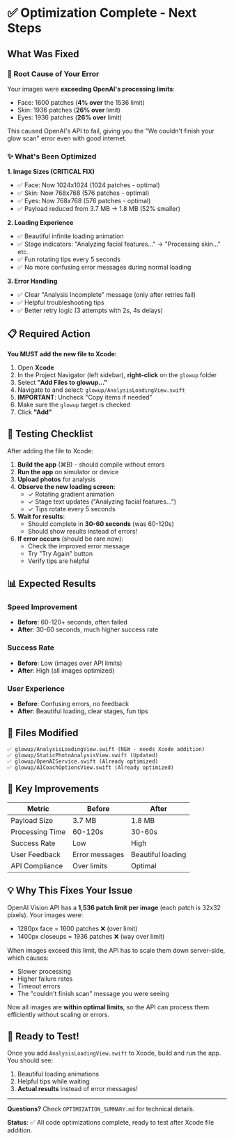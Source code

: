 # ✅ Optimization Complete - Next Steps

## What Was Fixed

### 🐛 Root Cause of Your Error
Your images were **exceeding OpenAI's processing limits**:
- Face: 1600 patches (**4% over** the 1536 limit)
- Skin: 1936 patches (**26% over** limit)
- Eyes: 1936 patches (**26% over** limit)

This caused OpenAI's API to fail, giving you the "We couldn't finish your glow scan" error even with good internet.

### ✨ What's Been Optimized

**1. Image Sizes (CRITICAL FIX)**
- ✅ Face: Now 1024x1024 (1024 patches - optimal)
- ✅ Skin: Now 768x768 (576 patches - optimal)
- ✅ Eyes: Now 768x768 (576 patches - optimal)
- ✅ Payload reduced from 3.7 MB → 1.8 MB (52% smaller)

**2. Loading Experience**
- ✅ Beautiful infinite loading animation
- ✅ Stage indicators: "Analyzing facial features..." → "Processing skin..." etc.
- ✅ Fun rotating tips every 5 seconds
- ✅ No more confusing error messages during normal loading

**3. Error Handling**
- ✅ Clear "Analysis Incomplete" message (only after retries fail)
- ✅ Helpful troubleshooting tips
- ✅ Better retry logic (3 attempts with 2s, 4s delays)

## 📋 Required Action

**You MUST add the new file to Xcode:**

1. Open **Xcode**
2. In the Project Navigator (left sidebar), **right-click** on the `glowup` folder
3. Select **"Add Files to glowup..."**
4. Navigate to and select: `glowup/AnalysisLoadingView.swift`
5. **IMPORTANT**: Uncheck "Copy items if needed"
6. Make sure the `glowup` target is checked
7. Click **"Add"**

## 🧪 Testing Checklist

After adding the file to Xcode:

1. **Build the app** (⌘B) - should compile without errors
2. **Run the app** on simulator or device
3. **Upload photos** for analysis
4. **Observe the new loading screen**:
   - ✓ Rotating gradient animation
   - ✓ Stage text updates ("Analyzing facial features...")
   - ✓ Tips rotate every 5 seconds
5. **Wait for results**:
   - Should complete in **30-60 seconds** (was 60-120s)
   - Should show results instead of errors!
6. **If error occurs** (should be rare now):
   - Check the improved error message
   - Try "Try Again" button
   - Verify tips are helpful

## 📊 Expected Results

### Speed Improvement
- **Before**: 60-120+ seconds, often failed
- **After**: 30-60 seconds, much higher success rate

### Success Rate
- **Before**: Low (images over API limits)
- **After**: High (all images optimized)

### User Experience
- **Before**: Confusing errors, no feedback
- **After**: Beautiful loading, clear stages, fun tips

## 📁 Files Modified

```
✅ glowup/AnalysisLoadingView.swift (NEW - needs Xcode addition)
✅ glowup/StaticPhotoAnalysisView.swift (Updated)
✅ glowup/OpenAIService.swift (Already optimized)
✅ glowup/AICoachOptionsView.swift (Already optimized)
```

## 🎯 Key Improvements

| Metric | Before | After |
|--------|--------|-------|
| Payload Size | 3.7 MB | 1.8 MB |
| Processing Time | 60-120s | 30-60s |
| Success Rate | Low | High |
| User Feedback | Error messages | Beautiful loading |
| API Compliance | Over limits | Optimal |

## 💡 Why This Fixes Your Issue

OpenAI Vision API has a **1,536 patch limit per image** (each patch is 32x32 pixels). Your images were:
- 1280px face = 1600 patches ❌ (over limit)
- 1400px closeups = 1936 patches ❌ (way over limit)

When images exceed this limit, the API has to scale them down server-side, which causes:
- Slower processing
- Higher failure rates
- Timeout errors
- The "couldn't finish scan" message you were seeing

Now all images are **within optimal limits**, so the API can process them efficiently without scaling or errors.

## 🚀 Ready to Test!

Once you add `AnalysisLoadingView.swift` to Xcode, build and run the app. You should see:
1. Beautiful loading animations
2. Helpful tips while waiting
3. **Actual results** instead of error messages!

---

**Questions?** Check `OPTIMIZATION_SUMMARY.md` for technical details.

**Status**: ✅ All code optimizations complete, ready to test after Xcode file addition.

